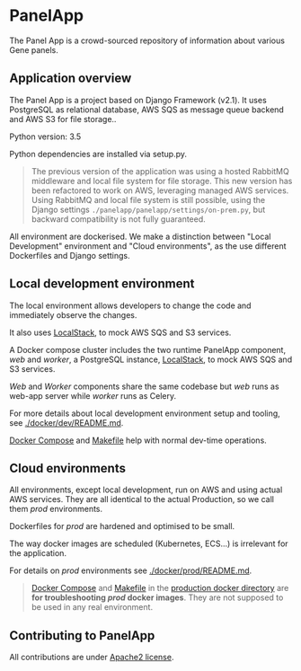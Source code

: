 # PanelApp


The Panel App is a crowd-sourced repository of information about various Gene panels.



## Application overview

The Panel App is a project based on Django Framework (v2.1).
It uses PostgreSQL as relational database, AWS SQS as message queue backend and AWS S3 for file storage..

Python version: 3.5

Python dependencies are installed via setup.py.

> The previous version of the application was using a hosted RabbitMQ middleware and local file system for file storage.
> This new version has been refactored to work on AWS, leveraging managed AWS services.
> Using RabbitMQ and local file system is still possible, using the Django settings `./panelapp/panelapp/settings/on-prem.py`, 
> but backward compatibility is not fully guaranteed.

All environment are dockerised. 
We make a distinction between "Local Development" environment and "Cloud environments", as the use different Dockerfiles
and Django settings.

## Local development environment

The local environment allows developers to change the code and immediately observe the changes.

It also uses [LocalStack](https://github.com/localstack/localstack), to mock AWS SQS and S3 services.

A Docker compose cluster includes the two runtime PanelApp component, _web_ and _worker_, a PostgreSQL instance,
[LocalStack](https://github.com/localstack/localstack), to mock AWS SQS and S3 services.

_Web_ and _Worker_ components share the same codebase but _web_ runs as web-app server while _worker_ runs as Celery.

For more details about local development environment setup and tooling, see [./docker/dev/README.md](docker/dev/README.md).

[Docker Compose](docker/dev/docker-compose.yml) and [Makefile](docker/dev/Makefile) help with normal dev-time operations.


## Cloud environments

All environments, except local development, run on AWS and using actual AWS services.
They are all identical to the actual Production, so we call them _prod_ environments.

Dockerfiles for _prod_ are hardened and optimised to be small.

The way docker images are scheduled (Kubernetes, ECS...) is irrelevant for the application.

For details on _prod_ environments see [./docker/prod/README.md](docker/prod/README.md).

> [Docker Compose](docker/prod/docker-compose.yml) and [Makefile](docker/prod/Makefile) in the 
[production docker directory](docker/prod/) are **for troubleshooting _prod_ docker images**.
They are not supposed to be used in any real environment.


## Contributing to PanelApp

All contributions are under [Apache2 license](http://www.apache.org/licenses/LICENSE-2.0.html#contributions).
